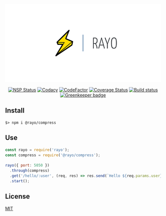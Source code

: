 <div align="center">
  <img src="https://raw.githubusercontent.com/GetRayo/Assets/master/Images/Cover.png" alt="Rayo" /><br />

[![NSP Status](https://nodesecurity.io/orgs/rayo/projects/b16aa9a6-c080-44e1-9c91-77609aa498be/badge)](https://nodesecurity.io/orgs/rayo/projects/b16aa9a6-c080-44e1-9c91-77609aa498be)
[![Codacy](https://api.codacy.com/project/badge/Grade/d392c578eaaa4860823b8e4f9dadda63)](https://www.codacy.com/app/aichholzer/rayo.js?utm_source=github.com&amp;utm_medium=referral&amp;utm_content=GetRayo/rayo.js&amp;utm_campaign=Badge_Grade)
[![CodeFactor](https://www.codefactor.io/repository/github/getrayo/rayo.js/badge)](https://www.codefactor.io/repository/github/getrayo/rayo.js)
[![Coverage Status](https://coveralls.io/repos/github/GetRayo/rayo.js/badge.svg?branch=master)](https://coveralls.io/github/GetRayo/rayo.js?branch=master)
[![Build status](https://travis-ci.org/GetRayo/rayo.js.svg?branch=master)](https://travis-ci.org/GetRayo/rayo.js)
[![Greenkeeper badge](https://badges.greenkeeper.io/GetRayo/rayo.js.svg)](https://greenkeeper.io/)
</div>

## Install

```
$> npm i @rayo/compress
```


## Use

```js
const rayo = require('rayo');
const compress = require('@rayo/compress');

rayo({ port: 5050 })
  .through(compress)
  .get('/hello/:user', (req, res) => res.send(`Hello ${req.params.user}`))
  .start();
```


## License

[MIT](https://github.com/GetRayo/rayo.js/blob/master/LICENSE)
